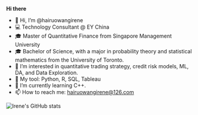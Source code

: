 **Hi there**

- 👋 Hi, I’m @hairuowangirene
- 💻 Technology Consultant @ EY China
- 🎓 Master of Quantitative Finance from Singapore Management University
- 🎓 Bachelor of Science, with a major in probability theory and statistical mathematics from the University of Toronto.
- 👀 I’m interested in quantitative trading strategy, credit risk models, ML, DA, and Data Exploration. 
- 🔧 My tool: Python, R, SQL, Tableau
- 🌱 I’m currently learning C++. 
- 📫 How to reach me: hairuowangirene@126.com

![Irene's GitHub stats](https://github-readme-stats.vercel.app/api?username=hairuowangirene)

<!---
hairuowangirene/hairuowangirene is a ✨ special ✨ repository because its `README.md` (this file) appears on your GitHub profile.
You can click the Preview link to take a look at your changes.
--->
